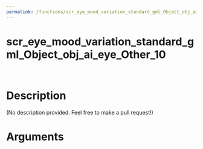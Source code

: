 ```yaml
---
permalink: /functions/scr_eye_mood_variation_standard_gml_Object_obj_ai_eye_Other_10
---
```

# scr_eye_mood_variation_standard_gml_Object_obj_ai_eye_Other_10  
&nbsp;  
# Description  
(No description provided. Feel free to make a pull request!) 
&nbsp;  
# Arguments


